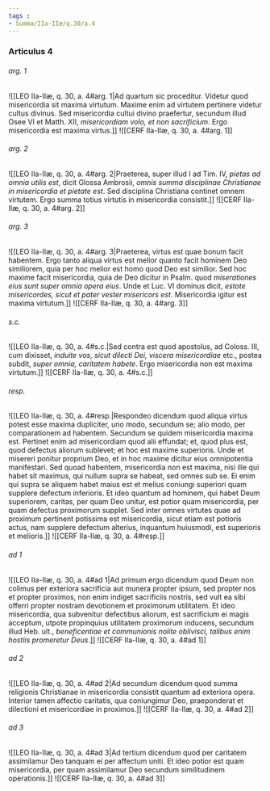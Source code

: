 ```yaml
---
tags : 
- Summa/IIa-IIæ/q.30/a.4
---
```


### Articulus 4

###### arg. 1
![[LEO IIa-IIæ, q. 30, a. 4#arg. 1|Ad quartum sic proceditur. Videtur quod misericordia sit maxima virtutum. Maxime enim ad virtutem pertinere videtur cultus divinus. Sed misericordia cultui divino praefertur, secundum illud Osee VI et Matth. XII, *misericordiam volo, et non sacrificium*. Ergo misericordia est maxima virtus.]]
![[CERF IIa-IIæ, q. 30, a. 4#arg. 1]]

###### arg. 2
![[LEO IIa-IIæ, q. 30, a. 4#arg. 2|Praeterea, super illud I ad Tim. IV, *pietas ad omnia utilis est*, dicit Glossa Ambrosii, *omnis summa disciplinae Christianae in misericordia et pietate est*. Sed disciplina Christiana continet omnem virtutem. Ergo summa totius virtutis in misericordia consistit.]]
![[CERF IIa-IIæ, q. 30, a. 4#arg. 2]]

###### arg. 3
![[LEO IIa-IIæ, q. 30, a. 4#arg. 3|Praeterea, virtus est quae bonum facit habentem. Ergo tanto aliqua virtus est melior quanto facit hominem Deo similiorem, quia per hoc melior est homo quod Deo est similior. Sed hoc maxime facit misericordia, quia de Deo dicitur in Psalm. quod *miserationes eius sunt super omnia opera eius*. Unde et Luc. VI dominus dicit, *estote misericordes, sicut et pater vester misericors est*. Misericordia igitur est maxima virtutum.]]
![[CERF IIa-IIæ, q. 30, a. 4#arg. 3]]

###### s.c.
![[LEO IIa-IIæ, q. 30, a. 4#s.c.|Sed contra est quod apostolus, ad Coloss. III, cum dixisset, *induite vos, sicut dilecti Dei, viscera misericordiae* etc., postea subdit, *super omnia, caritatem habete*. Ergo misericordia non est maxima virtutum.]]
![[CERF IIa-IIæ, q. 30, a. 4#s.c.]]

###### resp.
![[LEO IIa-IIæ, q. 30, a. 4#resp.|Respondeo dicendum quod aliqua virtus potest esse maxima dupliciter, uno modo, secundum se; alio modo, per comparationem ad habentem. Secundum se quidem misericordia maxima est. Pertinet enim ad misericordiam quod alii effundat; et, quod plus est, quod defectus aliorum sublevet; et hoc est maxime superioris. Unde et misereri ponitur proprium Deo, et in hoc maxime dicitur eius omnipotentia manifestari. Sed quoad habentem, misericordia non est maxima, nisi ille qui habet sit maximus, qui nullum supra se habeat, sed omnes sub se. Ei enim qui supra se aliquem habet maius est et melius coniungi superiori quam supplere defectum inferioris. Et ideo quantum ad hominem, qui habet Deum superiorem, caritas, per quam Deo unitur, est potior quam misericordia, per quam defectus proximorum supplet. Sed inter omnes virtutes quae ad proximum pertinent potissima est misericordia, sicut etiam est potioris actus, nam supplere defectum alterius, inquantum huiusmodi, est superioris et melioris.]]
![[CERF IIa-IIæ, q. 30, a. 4#resp.]]

###### ad 1
![[LEO IIa-IIæ, q. 30, a. 4#ad 1|Ad primum ergo dicendum quod Deum non colimus per exteriora sacrificia aut munera propter ipsum, sed propter nos et propter proximos, non enim indiget sacrificiis nostris, sed vult ea sibi offerri propter nostram devotionem et proximorum utilitatem. Et ideo misericordia, qua subvenitur defectibus aliorum, est sacrificium ei magis acceptum, utpote propinquius utilitatem proximorum inducens, secundum illud Heb. ult., *beneficentiae et communionis nolite oblivisci, talibus enim hostiis promeretur Deus*.]]
![[CERF IIa-IIæ, q. 30, a. 4#ad 1]]

###### ad 2
![[LEO IIa-IIæ, q. 30, a. 4#ad 2|Ad secundum dicendum quod summa religionis Christianae in misericordia consistit quantum ad exteriora opera. Interior tamen affectio caritatis, qua coniungimur Deo, praeponderat et dilectioni et misericordiae in proximos.]]
![[CERF IIa-IIæ, q. 30, a. 4#ad 2]]

###### ad 3
![[LEO IIa-IIæ, q. 30, a. 4#ad 3|Ad tertium dicendum quod per caritatem assimilamur Deo tanquam ei per affectum uniti. Et ideo potior est quam misericordia, per quam assimilamur Deo secundum similitudinem operationis.]]
![[CERF IIa-IIæ, q. 30, a. 4#ad 3]]

